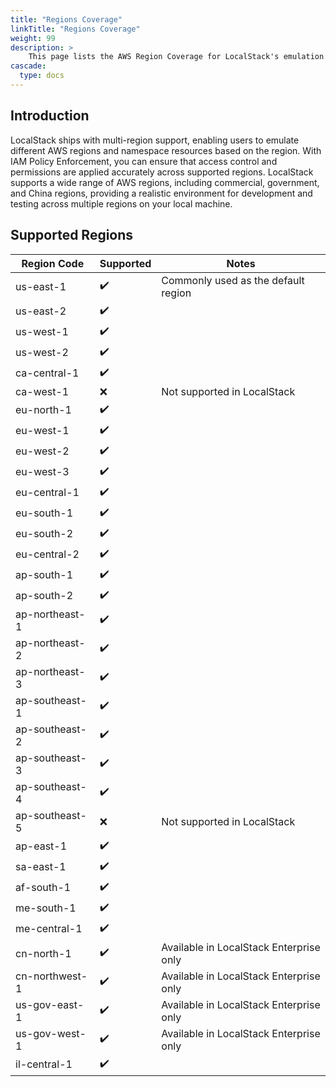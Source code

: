 ```yaml
---
title: "Regions Coverage"
linkTitle: "Regions Coverage"
weight: 99
description: >
    This page lists the AWS Region Coverage for LocalStack's emulation of AWS services.
cascade:
  type: docs
---
```


## Introduction

LocalStack ships with multi-region support, enabling users to emulate different AWS regions and namespace resources based on the region.
With IAM Policy Enforcement, you can ensure that access control and permissions are applied accurately across supported regions.
LocalStack supports a wide range of AWS regions, including commercial, government, and China regions, providing a realistic environment for development and testing across multiple regions on your local machine.

## Supported Regions

| Region Code     | Supported  | Notes                                      |
|-----------------|------------|--------------------------------------------|
| us-east-1       | ✔️         | Commonly used as the default region        |
| us-east-2       | ✔️         |                                              |
| us-west-1       | ✔️         |                                              |
| us-west-2       | ✔️         |                                              |
| ca-central-1    | ✔️         |                                              |
| ca-west-1       | ❌         | Not supported in LocalStack                |
| eu-north-1      | ✔️         |                                              |
| eu-west-1       | ✔️         |                                              |
| eu-west-2       | ✔️         |                                              |
| eu-west-3       | ✔️         |                                              |
| eu-central-1    | ✔️         |                                              |
| eu-south-1      | ✔️         |                                              |
| eu-south-2      | ✔️         |                                              |
| eu-central-2    | ✔️         |                                              |
| ap-south-1      | ✔️         |                                              |
| ap-south-2      | ✔️         |                                              |
| ap-northeast-1  | ✔️         |                                              |
| ap-northeast-2  | ✔️         |                                              |
| ap-northeast-3  | ✔️         |                                              |
| ap-southeast-1  | ✔️         |                                              |
| ap-southeast-2  | ✔️         |                                              |
| ap-southeast-3  | ✔️         |                                              |
| ap-southeast-4  | ✔️         |                                              |
| ap-southeast-5  | ❌         | Not supported in LocalStack                |
| ap-east-1       | ✔️         |                                              |
| sa-east-1       | ✔️         |                                              |
| af-south-1      | ✔️         |                                              |
| me-south-1      | ✔️         |                                              |
| me-central-1    | ✔️         |                                              |
| cn-north-1      | ✔️         | Available in LocalStack Enterprise only    |
| cn-northwest-1  | ✔️         | Available in LocalStack Enterprise only    |
| us-gov-east-1   | ✔️         | Available in LocalStack Enterprise only    |
| us-gov-west-1   | ✔️         | Available in LocalStack Enterprise only    |
| il-central-1    | ✔️         |                                              |
